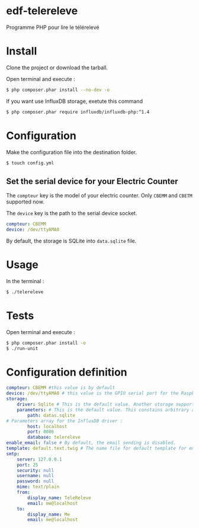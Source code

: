 # edf-telereleve
Programme PHP pour lire le télérelevé

# Install

Clone the project or download the tarball.

Open terminal and execute :

```bash
$ php composer.phar install --no-dev -o
```

If you want use InfluxDB storage, exetute this command

```bash
$ php composer.phar require influxdb/influxdb-php:^1.4
```

# Configuration

Make the configuration file into the destination folder.

```bash
$ touch config.yml
```

## Set the serial device for your Electric Counter

The `compteur` key is the model of your electric counter. Only `CBEMM` and `CBETM` supported now.

The `device` key is the path to the serial device socket.

```yaml
compteur: CBEMM
device: /dev/ttyAMA0
```

By default, the storage is SQLite into `data.sqlite` file.

# Usage

In the terminal :

```bash
$ ./telereleve
```

# Tests


Open terminal and execute :

```bash
$ php composer.phar install -o
$ ./run-unit
```

# Configuration definition

```yaml
compteur: CBEMM #this value is by default
device: /dev/ttyAMA0 # this value is the GPIO serial port for the Raspberry Pi
storage:
    driver: Sqlite # This is the default value. Another storage supported is 'InfluxDb'.
    parameters: # This is the default value. This constains arbitrary array configuration key for the driver.
        path: datas.sqlite
# Parameters array for the InfluxDB driver :
		host: localhost
		port: 8086
		database: telereleve
enable_email: false # By default, the email sending is disabled.
template: default.text.twig # The name file for default template for email body content.
smtp:
	server: 127.0.0.1
	port: 25
	security: null 
	username: null
	password: null
	mime: text/plain
	from: 
		display_name: TeleReleve
		email: me@localhost
	to: 
		display_name: Me
		email: me@localhost
```
